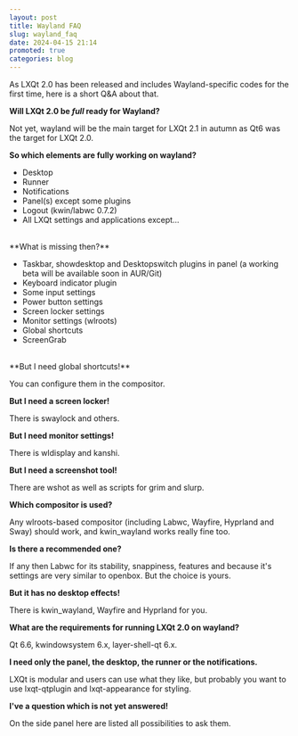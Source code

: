 ```yaml
---
layout: post
title: Wayland FAQ
slug: wayland_faq
date: 2024-04-15 21:14
promoted: true
categories: blog
---
```


As LXQt 2.0 has been released and includes Wayland-specific codes for the first time,
here is a short Q&A about that.


**Will LXQt 2.0 be *full* ready for Wayland?**

Not yet, wayland will be the main target for LXQt 2.1 in autumn as Qt6 was the target for LXQt 2.0.

**So which elements are fully working on wayland?**

* Desktop
* Runner
* Notifications
* Panel(s) except some plugins
* Logout (kwin/labwc 0.7.2)
* All LXQt settings and applications except...

<br/>
**What is missing then?**

* Taskbar, showdesktop and Desktopswitch plugins in panel (a working beta will be available soon in AUR/Git)
* Keyboard indicator plugin
* Some input settings
* Power button settings
* Screen locker settings
* Monitor settings (wlroots)
* Global shortcuts
* ScreenGrab

<br/>
**But I need global shortcuts!**

You can configure them in the compositor.

**But I need a screen locker!**

There is swaylock and others.

**But I need monitor settings!**

There is wldisplay and kanshi.

**But I need a screenshot tool!**

There are wshot as well as scripts for grim and slurp.

**Which compositor is used?**

Any wlroots-based compositor (including Labwc, Wayfire, Hyprland and Sway) should work,
and kwin_wayland works really fine too.

**Is there a recommended one?**

If any then Labwc for its stability, snappiness, features and
because it's settings are very similar to openbox. But the choice is yours.

**But it has no desktop effects!**

There is kwin_wayland, Wayfire and Hyprland for you.

**What are the requirements for running LXQt 2.0 on wayland?**

Qt 6.6, kwindowsystem 6.x, layer-shell-qt 6.x.

**I need only the panel, the desktop, the runner or the notifications.**

LXQt is modular and users can use what they like, but probably you want to use lxqt-qtplugin and
 lxqt-appearance for styling.

**I've a question which is not yet answered!**

On the side panel here are listed all possibilities to ask them.

